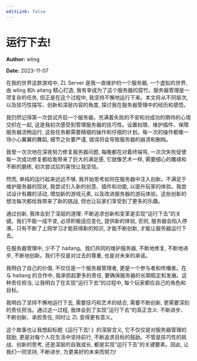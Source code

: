 ```yaml
---
editLink: false
---
```


# 运行下去! 

**Author:** wling

**Date:** 2023-11-07

在我的世界这款游戏中, ZL Server 是我一直维护的一个服务器, 一个虚拟的世界, 由 wling 和h aitang 精心打造, 我有幸成为了这个服务器的腐竹。服务器管理是一项复杂的任务, 但正是在这个过程中, 我坚持不懈地运行下来。本文将从不同层次, 以及技巧性描写、创新和深层内容的角度, 探讨我在服务器管理中的经历和感悟。

我仍然记得第一次尝试开启一个服务器。充满着失败的不安和对成功的期待的心情交织在一起, 这是我初次感受到管理服务器的技巧性。设置权限、维护插件、保障服务器流畅运行, 这些任务都需要精细的操作和仔细的计划。每一次的操作都像一场小心翼翼的舞蹈, 细节之处要严谨, 错误将会导致服务器的崩溃和删档。

我曾一次次地在深夜努力修复服务器问题, 每晚都在对着终端骂, 一次次失败促使每一次成功修复都给我带来了巨大的满足感, 它就像艺术一样, 需要细心的雕琢和不断的磨练, 初次尝试后的喜悦让我坚信。

然而, 单纯的运行起来远远不够, 我开始思考如何在服务器中注入创新。不满足于维护服务器的现状, 我尝试引入新的创意、插件和功能, 以提升玩家的体验。我尝试设计有趣的活动, 增加新的游戏元素, 以及改进服务器的游玩体验。这些创新的想法每次都给我带来了新的挑战, 但也让玩家们享受到了更多的乐趣。

通过创新, 我体会到了深层的道理: 不断追求创新和变革是实现“运行下去”的关键。我们不能一成不变, 必须积极适应变化, 提供新的体验, 否则, 服务器会陷入停滞。只有不断了上网学习才能获得新的知识, 才能不断创新, 才能让服务器运行下去。

在服务器管理中, 少不了 haitang。我们共同的维护服务器, 不断地修复, 不断地进步, 不断地创新。我们不仅是对过去的尊重, 也是对未来的承诺。

我明白了自己的价值, 不仅仅是一个服务器管理者, 更是一个参与者和传播者。在与 haitang 的合作中, 我承担起更多的责任, 要确保服务器的长期稳定和发展。这种责任担当, 让我明白了在实现“运行下去”的过程中, 每个玩家都应自己的角色和目标。

我明白了坚持不懈地运行下去, 需要技巧和艺术的结合, 需要不断创新, 更需要深刻的责任担当。通过这一过程, 我体会到了实现“运行下去”的真正含义: 不断进步、不断创新、承担责任, 同时让 ZL 变得更有意义。

这个故事也让我想起标题《运行下去! 》的深层含义, 它不仅仅是对服务器管理的鼓励, 更是对每个人在生活中坚持前行, 不断追求目标的鼓励。不管是技巧性的挑战、创新的思考, 还是深层的自我成长, 都是实现“运行下去”的关键要素。因此, 让我们一同坚持, 不断进步, 为更美好的未来而努力! 